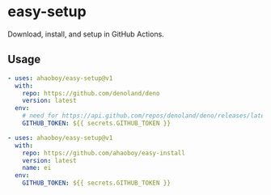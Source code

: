 # easy-setup

Download, install, and setup in GitHub Actions.

## Usage

```yaml
- uses: ahaoboy/easy-setup@v1
  with:
    repo: https://github.com/denoland/deno
    version: latest
  env:
    # need for https://api.github.com/repos/denoland/deno/releases/latest
    GITHUB_TOKEN: ${{ secrets.GITHUB_TOKEN }}
```

```yaml
- uses: ahaoboy/easy-setup@v1
  with:
    repo: https://github.com/ahaoboy/easy-install
    version: latest
    name: ei
  env:
    GITHUB_TOKEN: ${{ secrets.GITHUB_TOKEN }}
```
